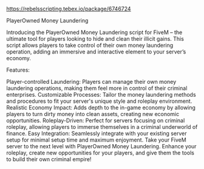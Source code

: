 https://rebelsscripting.tebex.io/package/6746724

PlayerOwned Money Laundering

Introducing the PlayerOwned Money Laundering script for FiveM – the ultimate tool for players looking to hide and clean their illicit gains. This script allows players to take control of their own money laundering operation, adding an immersive and interactive element to your server’s economy.

Features:

Player-controlled Laundering: Players can manage their own money laundering operations, making them feel more in control of their criminal enterprises.
Customizable Processes: Tailor the money laundering methods and procedures to fit your server's unique style and roleplay environment.
Realistic Economy Impact: Adds depth to the in-game economy by allowing players to turn dirty money into clean assets, creating new economic opportunities.
Roleplay-Driven: Perfect for servers focusing on criminal roleplay, allowing players to immerse themselves in a criminal underworld of finance.
Easy Integration: Seamlessly integrate with your existing server setup for minimal setup time and maximum enjoyment.
Take your FiveM server to the next level with PlayerOwned Money Laundering. Enhance your roleplay, create new opportunities for your players, and give them the tools to build their own criminal empire!
